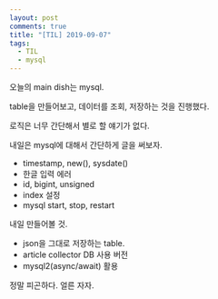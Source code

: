 ```yaml
---
layout: post
comments: true
title: "[TIL] 2019-09-07"
tags:
  - TIL
  - mysql
---
```


오늘의 main dish는 mysql.

table을 만들어보고, 데이터를 조회, 저장하는 것을 진행했다.

로직은 너무 간단해서 별로 할 얘기가 없다.

내일은 mysql에 대해서 간단하게 글을 써보자.

- timestamp, new(), sysdate()
- 한글 입력 에러
- id, bigint, unsigned
- index 설정
- mysql start, stop, restart

내일 만들어볼 것.

- json을 그대로 저장하는 table.
- article collector DB 사용 버전
- mysql2(async/await) 활용

정말 피곤하다. 얼른 자자.
